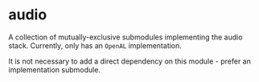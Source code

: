 # audio

A collection of mutually-exclusive submodules implementing the audio stack.
Currently, only has an `OpenAL` implementation.

It is not necessary to add a direct dependency on this module - prefer an implementation submodule.
